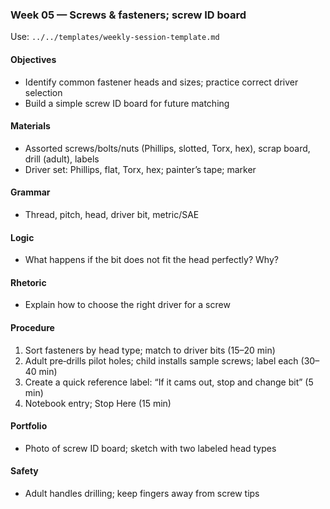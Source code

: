 ### Week 05 — Screws & fasteners; screw ID board

Use: `../../templates/weekly-session-template.md`

#### Objectives
- Identify common fastener heads and sizes; practice correct driver selection
- Build a simple screw ID board for future matching

#### Materials
- Assorted screws/bolts/nuts (Phillips, slotted, Torx, hex), scrap board, drill (adult), labels
- Driver set: Phillips, flat, Torx, hex; painter’s tape; marker

#### Grammar
- Thread, pitch, head, driver bit, metric/SAE

#### Logic
- What happens if the bit does not fit the head perfectly? Why?

#### Rhetoric
- Explain how to choose the right driver for a screw

#### Procedure
1) Sort fasteners by head type; match to driver bits (15–20 min)
2) Adult pre‑drills pilot holes; child installs sample screws; label each (30–40 min)
3) Create a quick reference label: “If it cams out, stop and change bit” (5 min)
4) Notebook entry; Stop Here (15 min)

#### Portfolio
- Photo of screw ID board; sketch with two labeled head types

#### Safety
- Adult handles drilling; keep fingers away from screw tips

